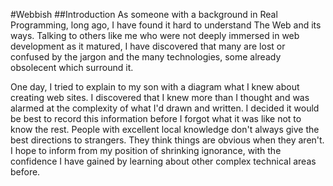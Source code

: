 #Webbish
##Introduction
As someone with a background in Real Programming, long ago, I have found it hard to understand The Web and its ways. 
Talking to others like me who were not deeply immersed in web development as it matured, I have discovered that many are lost or confused by the jargon and the many technologies, some already obsolecent which surround it.

One day, I tried to explain to my son with a diagram what I knew about creating web sites. I discovered that I knew more than I thought and was alarmed at the complexity of what I'd drawn and written. I decided it would be best to record this information before I forgot what it was like not to know the rest. People with excellent local knowledge don't always give the best directions to strangers. They think things are obvious when they aren't. I hope to inform from my position of shrinking ignorance, with the confidence I have gained by learning about other complex technical areas before.
